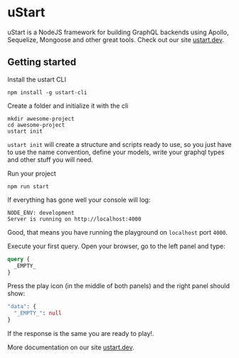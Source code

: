 # uStart

uStart is a NodeJS framework for building GraphQL backends using Apollo, Sequelize, Mongoose and other great tools. Check out our site [ustart.dev](https://ustart.dev).

## Getting started

Install the ustart CLI
```shell
npm install -g ustart-cli
```

Create a folder and initialize it with the cli
```shell
mkdir awesome-project
cd awesome-project
ustart init
```

`ustart init` will create a structure and scripts ready to use, so you just have to use the name convention, define your models, write your graphql types and other stuff you will need.

Run your project
```shell
npm run start
```

If everything has gone well your console will log:
```
NODE_ENV: development
Server is running on http://localhost:4000
```

Good, that means you have running the playground on `localhost` port `4000`.

Execute your first query. Open your browser, go to the left panel and type:
```graphql
query {
  _EMPTY_
}
```

Press the play icon (in the middle of both panels) and the right panel should show:
```graphql
"data": {
  "_EMPTY_": null
}
```

If the response is the same you are ready to play!.

More documentation on our site [ustart.dev](https://ustart.dev).
